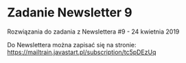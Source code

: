 # Zadanie Newsletter 9

Rozwiązania do zadania z Newslettera #9 - 24 kwietnia 2019

Do Newslettera można zapisać się na stronie: https://mailtrain.javastart.pl/subscription/tc5pDEzUq
